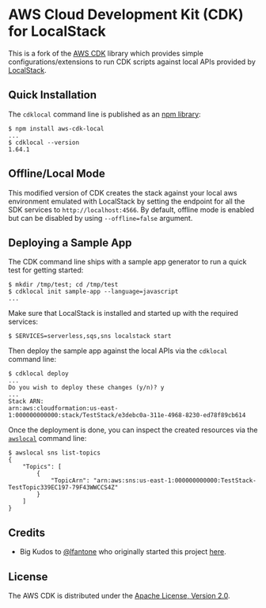 # AWS Cloud Development Kit (CDK) for LocalStack

This is a fork of the [AWS CDK](https://github.com/aws/aws-cdk) library which provides simple configurations/extensions to run CDK scripts against local APIs provided by [LocalStack](https://github.com/localstack/localstack).

## Quick Installation

The `cdklocal` command line is published as an [npm library](https://www.npmjs.com/package/aws-cdk-local):
```
$ npm install aws-cdk-local
...
$ cdklocal --version
1.64.1
```

## Offline/Local Mode

This modified version of CDK creates the stack against your local aws environment emulated with LocalStack by setting the endpoint for all the SDK services to `http://localhost:4566`. By default, offline mode is enabled but can be disabled by using `--offline=false` argument.

## Deploying a Sample App

The CDK command line ships with a sample app generator to run a quick test for getting started:
```
$ mkdir /tmp/test; cd /tmp/test
$ cdklocal init sample-app --language=javascript
...
```

Make sure that LocalStack is installed and started up with the required services:
```
$ SERVICES=serverless,sqs,sns localstack start
```

Then deploy the sample app against the local APIs via the `cdklocal` command line:
```
$ cdklocal deploy
...
Do you wish to deploy these changes (y/n)? y
...
Stack ARN:
arn:aws:cloudformation:us-east-1:000000000000:stack/TestStack/e3debc0a-311e-4968-8230-ed78f89cb614
```

Once the deployment is done, you can inspect the created resources via the [`awslocal`](https://github.com/localstack/awscli-local) command line:
```
$ awslocal sns list-topics
{
    "Topics": [
        {
            "TopicArn": "arn:aws:sns:us-east-1:000000000000:TestStack-TestTopic339EC197-79F43WWCCS4Z"
        }
    ]
}
```

## Credits

* Big Kudos to [@lfantone](https://github.com/lfantone) who originally started this project [here](https://github.com/lfantone/aws-cdk).

## License

The AWS CDK is distributed under the [Apache License, Version 2.0](https://www.apache.org/licenses/LICENSE-2.0).
